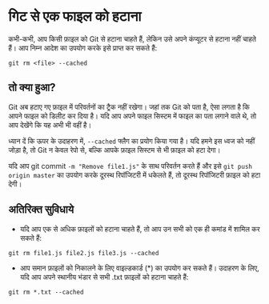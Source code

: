 # गिट से एक फाइल को हटाना
कभी-कभी, आप किसी फ़ाइल को Git से हटाना चाहते हैं, लेकिन उसे अपने कंप्यूटर से हटाना नहीं चाहते हैं। आप निम्न आदेश का उपयोग करके इसे प्राप्त कर सकते हैं:

``git rm <file> --cached``

## तो क्या हुआ?
Git अब हटाए गए फ़ाइल में परिवर्तनों का ट्रैक नहीं रखेगा। जहां तक Git को पता है, ऐसा लगता है कि आपने फाइल को डिलीट कर दिया है। यदि आप अपने फाइल सिस्टम में फाइल का पता लगाने वाले थे, तो आप देखेंगे कि यह अभी भी वहीं है।

ध्यान दें कि ऊपर के उदाहरण में, ``--cached`` फ्लैग का प्रयोग किया गया है। यदि हमने इस ध्वज को नहीं जोड़ा है, तो Git न केवल रेपो से, बल्कि आपके फ़ाइल सिस्टम से भी फ़ाइल को हटा देगा।

यदि आप git commit ``-m "Remove file1.js"`` के साथ परिवर्तन करते हैं और इसे ``git push origin master`` का उपयोग करके दूरस्थ रिपॉजिटरी में धकेलते हैं, तो दूरस्थ रिपॉजिटरी फ़ाइल को हटा देगी।

## अतिरिक्त सुविधाये
- यदि आप एक से अधिक फ़ाइलों को हटाना चाहते हैं, तो आप उन सभी को एक ही कमांड में शामिल कर सकते हैं:

``git rm file1.js file2.js file3.js --cached``

- आप समान फ़ाइलों को निकालने के लिए वाइल्डकार्ड (*) का उपयोग कर सकते हैं। उदाहरण के लिए, यदि आप अपने स्थानीय भंडार से सभी .txt फ़ाइलों को हटाना चाहते हैं:

``git rm *.txt --cached``